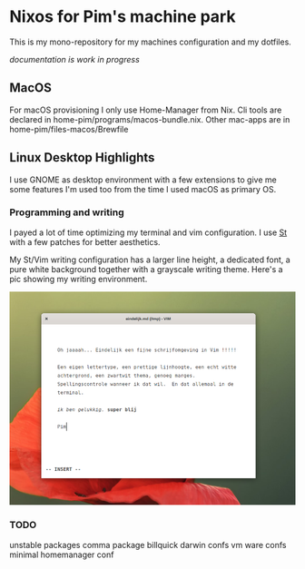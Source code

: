 # Nixos for Pim's machine park

This is my mono-repository for my machines configuration and my dotfiles.

_documentation is work in progress_


## MacOS

For macOS provisioning I only use Home-Manager from Nix. Cli tools are declared
in home-pim/programs/macos-bundle.nix. Other mac-apps are in home-pim/files-macos/Brewfile

## Linux Desktop Highlights

I use GNOME as desktop environment with a few extensions to give me some
features I'm used too from the time I used macOS as primary OS.

### Programming and writing

I payed a lot of time optimizing my terminal and vim configuration. I use
[St](https://st.suckless.org) with a few patches for better aesthetics.

My St/Vim writing configuration has a larger line height, a dedicated font, a
pure white background together with a grayscale writing theme. Here's a pic
showing my writing environment.

![writing in vim](./docs/gelukkigmetvim.png)

### TODO

unstable packages
comma package
billquick
darwin confs
vm ware confs
minimal homemanager conf




